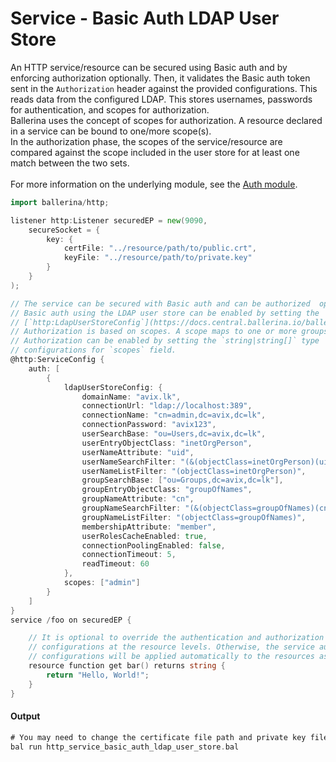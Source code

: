 # Service - Basic Auth LDAP User Store

 An HTTP service/resource can be secured using Basic auth and by enforcing
 authorization optionally. Then, it validates the Basic auth token sent in
 the `Authorization` header against the provided configurations. This reads
 data from the configured LDAP. This stores usernames, passwords for
 authentication, and scopes for authorization.<br/>
 Ballerina uses the concept of scopes for authorization. A resource declared
 in a service can be bound to one/more scope(s).<br/>
 In the authorization phase, the scopes of the service/resource are compared
 against the scope included in the user store for at least one match between
 the two sets.<br/><br/>
 For more information on the underlying module,
 see the [Auth module](https:docs.central.ballerina.io/ballerina/auth/latest/).

```go
import ballerina/http;

listener http:Listener securedEP = new(9090,
    secureSocket = {
        key: {
            certFile: "../resource/path/to/public.crt",
            keyFile: "../resource/path/to/private.key"
        }
    }
);

// The service can be secured with Basic auth and can be authorized  optionally.
// Basic auth using the LDAP user store can be enabled by setting the
// [`http:LdapUserStoreConfig`](https://docs.central.ballerina.io/ballerina/http/latest/records/LdapUserStoreConfig) configurations.
// Authorization is based on scopes. A scope maps to one or more groups.
// Authorization can be enabled by setting the `string|string[]` type
// configurations for `scopes` field.
@http:ServiceConfig {
    auth: [
        {
            ldapUserStoreConfig: {
                domainName: "avix.lk",
                connectionUrl: "ldap://localhost:389",
                connectionName: "cn=admin,dc=avix,dc=lk",
                connectionPassword: "avix123",
                userSearchBase: "ou=Users,dc=avix,dc=lk",
                userEntryObjectClass: "inetOrgPerson",
                userNameAttribute: "uid",
                userNameSearchFilter: "(&(objectClass=inetOrgPerson)(uid=?))",
                userNameListFilter: "(objectClass=inetOrgPerson)",
                groupSearchBase: ["ou=Groups,dc=avix,dc=lk"],
                groupEntryObjectClass: "groupOfNames",
                groupNameAttribute: "cn",
                groupNameSearchFilter: "(&(objectClass=groupOfNames)(cn=?))",
                groupNameListFilter: "(objectClass=groupOfNames)",
                membershipAttribute: "member",
                userRolesCacheEnabled: true,
                connectionPoolingEnabled: false,
                connectionTimeout: 5,
                readTimeout: 60
            },
            scopes: ["admin"]
        }
    ]
}
service /foo on securedEP {

    // It is optional to override the authentication and authorization
    // configurations at the resource levels. Otherwise, the service auth
    // configurations will be applied automatically to the resources as well.
    resource function get bar() returns string {
        return "Hello, World!";
    }
}
```

#### Output

```go
# You may need to change the certificate file path and private key file path.
bal run http_service_basic_auth_ldap_user_store.bal
```
